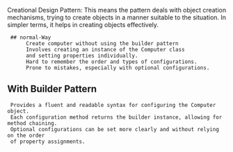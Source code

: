   
   Creational Design Pattern: This means the pattern deals with object creation mechanisms,
   trying to create objects in a manner suitable to the situation.
   In simpler terms, it helps in creating objects effectively.
  
     ## normal-Way
          Create computer without using the builder pattern
          Involves creating an instance of the Computer class 
          and setting properties individually.
          Hard to remember the order and types of configurations.
          Prone to mistakes, especially with optional configurations.

   ## With Builder Pattern
   
     Provides a fluent and readable syntax for configuring the Computer object.
     Each configuration method returns the builder instance, allowing for method chaining.
     Optional configurations can be set more clearly and without relying on the order
     of property assignments.

  

